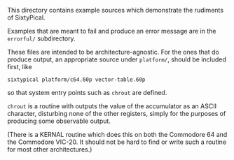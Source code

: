 This directory contains example sources which demonstrate
the rudiments of SixtyPical.

Examples that are meant to fail and produce an error message
are in the `errorful/` subdirectory.

These files are intended to be architecture-agnostic.
For the ones that do produce output, an appropriate source
under `platform/`, should be included first, like

    sixtypical platform/c64.60p vector-table.60p

so that system entry points such as `chrout` are defined.

`chrout` is a routine with outputs the value of the accumulator
as an ASCII character, disturbing none of the other registers,
simply for the purposes of producing some observable output.

(There is a KERNAL routine which does this on both the
Commodore 64 and the Commodore VIC-20.  It should not be hard
to find or write such a routine for most other architectures.)
